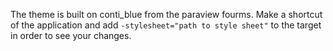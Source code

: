 The theme is built on conti_blue from the paraview fourms. Make a shortcut of the application and add `-stylesheet="path to style sheet"` to the target in order to see your changes.
